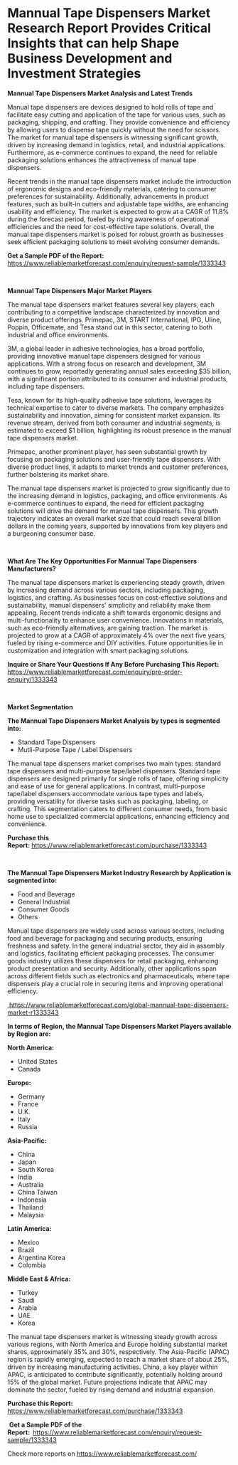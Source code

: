 <p><h1>Mannual Tape Dispensers Market Research Report Provides Critical Insights that can help Shape Business Development and Investment Strategies</h1></p><p><strong>Mannual Tape Dispensers Market Analysis and Latest Trends</strong></p>
<p><p>Manual tape dispensers are devices designed to hold rolls of tape and facilitate easy cutting and application of the tape for various uses, such as packaging, shipping, and crafting. They provide convenience and efficiency by allowing users to dispense tape quickly without the need for scissors. The market for manual tape dispensers is witnessing significant growth, driven by increasing demand in logistics, retail, and industrial applications. Furthermore, as e-commerce continues to expand, the need for reliable packaging solutions enhances the attractiveness of manual tape dispensers.</p><p>Recent trends in the manual tape dispensers market include the introduction of ergonomic designs and eco-friendly materials, catering to consumer preferences for sustainability. Additionally, advancements in product features, such as built-in cutters and adjustable tape widths, are enhancing usability and efficiency. The market is expected to grow at a CAGR of 11.8% during the forecast period, fueled by rising awareness of operational efficiencies and the need for cost-effective tape solutions. Overall, the manual tape dispensers market is poised for robust growth as businesses seek efficient packaging solutions to meet evolving consumer demands.</p></p>
<p><strong>Get a Sample PDF of the Report:&nbsp;</strong> <a href="https://www.reliablemarketforecast.com/enquiry/request-sample/1333343?utm_campaign=3071&utm_medium=2&utm_source=Github&utm_content=ia&utm_term=24032025&utm_id=mannual-tape-dispensers">https://www.reliablemarketforecast.com/enquiry/request-sample/1333343</a></p>
<p>&nbsp;</p>
<p><strong>Mannual Tape Dispensers Major Market Players</strong></p>
<p><p>The manual tape dispensers market features several key players, each contributing to a competitive landscape characterized by innovation and diverse product offerings. Primepac, 3M, START International, IPG, Uline, Poppin, Officemate, and Tesa stand out in this sector, catering to both industrial and office environments. </p><p>3M, a global leader in adhesive technologies, has a broad portfolio, providing innovative manual tape dispensers designed for various applications. With a strong focus on research and development, 3M continues to grow, reportedly generating annual sales exceeding $35 billion, with a significant portion attributed to its consumer and industrial products, including tape dispensers.</p><p>Tesa, known for its high-quality adhesive tape solutions, leverages its technical expertise to cater to diverse markets. The company emphasizes sustainability and innovation, aiming for consistent market expansion. Its revenue stream, derived from both consumer and industrial segments, is estimated to exceed $1 billion, highlighting its robust presence in the manual tape dispensers market.</p><p>Primepac, another prominent player, has seen substantial growth by focusing on packaging solutions and user-friendly tape dispensers. With diverse product lines, it adapts to market trends and customer preferences, further bolstering its market share.</p><p>The manual tape dispensers market is projected to grow significantly due to the increasing demand in logistics, packaging, and office environments. As e-commerce continues to expand, the need for efficient packaging solutions will drive the demand for manual tape dispensers. This growth trajectory indicates an overall market size that could reach several billion dollars in the coming years, supported by innovations from key players and a burgeoning consumer base.</p></p>
<p>&nbsp;</p>
<p><strong>What Are The Key Opportunities For Mannual Tape Dispensers Manufacturers?</strong></p>
<p><p>The manual tape dispensers market is experiencing steady growth, driven by increasing demand across various sectors, including packaging, logistics, and crafting. As businesses focus on cost-effective solutions and sustainability, manual dispensers' simplicity and reliability make them appealing. Recent trends indicate a shift towards ergonomic designs and multi-functionality to enhance user convenience. Innovations in materials, such as eco-friendly alternatives, are gaining traction. The market is projected to grow at a CAGR of approximately 4% over the next five years, fueled by rising e-commerce and DIY activities. Future opportunities lie in customization and integration with smart packaging solutions.</p></p>
<p><strong>Inquire or Share Your Questions If Any Before Purchasing This Report:</strong> <a href="https://www.reliablemarketforecast.com/enquiry/pre-order-enquiry/1333343?utm_campaign=3071&utm_medium=2&utm_source=Github&utm_content=ia&utm_term=24032025&utm_id=mannual-tape-dispensers">https://www.reliablemarketforecast.com/enquiry/pre-order-enquiry/1333343</a></p>
<p>&nbsp;</p>
<p><strong>Market Segmentation</strong></p>
<p><strong>The Mannual Tape Dispensers Market Analysis by types is segmented into:</strong></p>
<p><ul><li>Standard Tape Dispensers</li><li>Mutli-Purpose Tape / Label Dispensers</li></ul></p>
<p><p>The manual tape dispensers market comprises two main types: standard tape dispensers and multi-purpose tape/label dispensers. Standard tape dispensers are designed primarily for single rolls of tape, offering simplicity and ease of use for general applications. In contrast, multi-purpose tape/label dispensers accommodate various tape types and labels, providing versatility for diverse tasks such as packaging, labeling, or crafting. This segmentation caters to different consumer needs, from basic home use to specialized commercial applications, enhancing efficiency and convenience.</p></p>
<p><strong>Purchase this Report:&nbsp;</strong><a href="https://www.reliablemarketforecast.com/purchase/1333343?utm_campaign=3071&utm_medium=2&utm_source=Github&utm_content=ia&utm_term=24032025&utm_id=mannual-tape-dispensers">https://www.reliablemarketforecast.com/purchase/1333343</a></p>
<p>&nbsp;</p>
<p><strong>The Mannual Tape Dispensers Market Industry Research by Application is segmented into:</strong></p>
<p><ul><li>Food and Beverage</li><li>General Industrial</li><li>Consumer Goods</li><li>Others</li></ul></p>
<p><p>Manual tape dispensers are widely used across various sectors, including food and beverage for packaging and securing products, ensuring freshness and safety. In the general industrial sector, they aid in assembly and logistics, facilitating efficient packaging processes. The consumer goods industry utilizes these dispensers for retail packaging, enhancing product presentation and security. Additionally, other applications span across different fields such as electronics and pharmaceuticals, where tape dispensers play a crucial role in securing items and improving operational efficiency.</p></p>
<p><a href="https://www.reliablemarketforecast.com/global-mannual-tape-dispensers-market-r1333343?utm_campaign=3071&utm_medium=2&utm_source=Github&utm_content=ia&utm_term=24032025&utm_id=mannual-tape-dispensers">&nbsp;https://www.reliablemarketforecast.com/global-mannual-tape-dispensers-market-r1333343</a></p>
<p><strong>In terms of Region, the Mannual Tape Dispensers Market Players available by Region are:</strong></p>
<p>
    <p> <strong> North America: </strong>
        <ul>
            <li>United States</li>
            <li>Canada</li>
        </ul>
        </p> 
    <p> <strong> Europe: </strong>
        <ul>
            <li>Germany</li>
            <li>France</li>
            <li>U.K.</li>
            <li>Italy</li>
            <li>Russia</li>
        </ul>
        </p> 
    <p> <strong> Asia-Pacific: </strong>
        <ul>
            <li>China</li>
            <li>Japan</li>
            <li>South Korea</li>
            <li>India</li>
            <li>Australia</li>
            <li>China Taiwan</li>
            <li>Indonesia</li>
            <li>Thailand</li>
            <li>Malaysia</li>
        </ul>
        </p> 
    <p> <strong> Latin America: </strong>
        <ul>
            <li>Mexico</li>
            <li>Brazil</li>
            <li>Argentina Korea</li>
            <li>Colombia</li>
        </ul>
        </p> 
    <p> <strong> Middle East & Africa: </strong>
        <ul>
            <li>Turkey</li>
            <li>Saudi</li>
            <li>Arabia</li>
            <li>UAE</li>
            <li>Korea</li>
        </ul>
    </p>
    </p>
<p><p>The manual tape dispensers market is witnessing steady growth across various regions, with North America and Europe holding substantial market shares, approximately 35% and 30%, respectively. The Asia-Pacific (APAC) region is rapidly emerging, expected to reach a market share of about 25%, driven by increasing manufacturing activities. China, a key player within APAC, is anticipated to contribute significantly, potentially holding around 15% of the global market. Future projections indicate that APAC may dominate the sector, fueled by rising demand and industrial expansion.</p></p>
<p><strong>Purchase this Report: </strong><a href="https://www.reliablemarketforecast.com/purchase/1333343?utm_campaign=3071&utm_medium=2&utm_source=Github&utm_content=ia&utm_term=24032025&utm_id=mannual-tape-dispensers">https://www.reliablemarketforecast.com/purchase/1333343</a></p>
<p>&nbsp;<strong>Get a Sample PDF of the Report:&nbsp;&nbsp;</strong><a href="https://www.reliablemarketforecast.com/enquiry/request-sample/1333343?utm_campaign=3071&utm_medium=2&utm_source=Github&utm_content=ia&utm_term=24032025&utm_id=mannual-tape-dispensers">https://www.reliablemarketforecast.com/enquiry/request-sample/1333343</a></p>
<p><strong></strong></p>
<p>Check more reports on <a href="https://www.reliablemarketforecast.com/?utm_campaign=3071&utm_medium=2&utm_source=Github&utm_content=ia&utm_term=24032025&utm_id=mannual-tape-dispensers">https://www.reliablemarketforecast.com/</a></p>